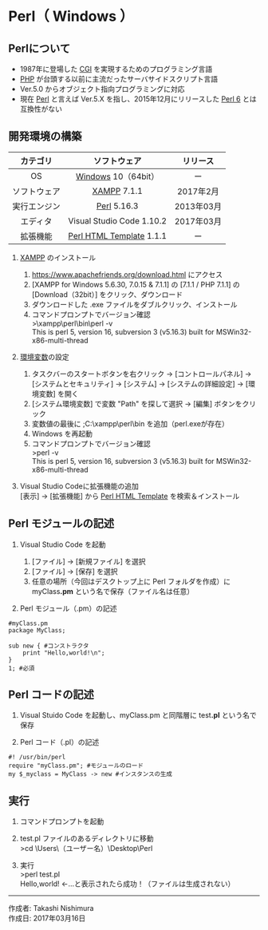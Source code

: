 # Perl（ Windows ）

## Perlについて

* 1987年に登場した [CGI](https://ja.wikipedia.org/wiki/Common_Gateway_Interface) を実現するためのプログラミング言語
* [PHP](https://ja.wikipedia.org/wiki/PHP:_Hypertext_Preprocessor) が台頭する以前に主流だったサーバサイドスクリプト言語
* Ver.5.0 からオブジェクト指向プログラミングに対応
* 現在 [Perl](https://ja.wikipedia.org/wiki/Perl) と言えば Ver.5.X を指し、2015年12月にリリースした [Perl 6](https://ja.wikipedia.org/wiki/Perl_6) とは互換性がない


## 開発環境の構築

|カテゴリ|ソフトウェア|リリース|
|:--:|:--:|:--:|
|OS|[Windows](https://ja.wikipedia.org/wiki/Microsoft_Windows) 10（64bit）|ー|
|ソフトウェア|[XAMPP](https://ja.wikipedia.org/wiki/XAMPP) 7.1.1|2017年2月|
|実行エンジン|[Perl](https://ja.wikipedia.org/wiki/Perl) 5.16.3|2013年03月|
|エディタ|Visual Studio Code 1.10.2|2017年03月|
|拡張機能|[Perl HTML Template](https://github.com/textmate/perl-html-template.tmbundle) 1.1.1|ー|

1. [XAMPP](https://ja.wikipedia.org/wiki/XAMPP) のインストール
    1. https://www.apachefriends.org/download.html にアクセス
    1. [XAMPP for Windows 5.6.30, 7.0.15 & 7.1.1] の [7.1.1 / PHP 7.1.1] の [Download（32bit）] をクリック、ダウンロード
    1. ダウンロードした .exe ファイルをダブルクリック、インストール
    1. コマンドプロンプトでバージョン確認  
        \>\xampp\perl\bin\perl -v  
        This is perl 5, version 16, subversion 3 (v5.16.3) built for MSWin32-x86-multi-thread

1. [環境変数](http://bit.ly/2lCIAgK)の設定  
    1. タスクバーのスタートボタンを右クリック → [コントロールパネル] → [システムとセキュリティ] → [システム] → [システムの詳細設定] → [環境変数] を開く
    1. [システム環境変数] で変数 "Path" を探して選択 → [編集] ボタンをクリック
    1. 変数値の最後に ;C:\xampp\perl\bin を追加（perl.exeが存在）
    1. Windows を再起動
    1. コマンドプロンプトでバージョン確認  
        \>perl -v  
        This is perl 5, version 16, subversion 3 (v5.16.3) built for MSWin32-x86-multi-thread

1. Visual Studio Codeに拡張機能の追加  
    [表示] → [拡張機能] から [Perl HTML Template](https://github.com/textmate/perl-html-template.tmbundle) を検索＆インストール

## Perl モジュールの記述

1. Visual Studio Code を起動
    1. [ファイル] → [新規ファイル] を選択
    1. [ファイル] → [保存] を選択
    1. 任意の場所（今回はデスクトップ上に Perl フォルダを作成）に myClass<b>.pm</b> という名で保存（ファイル名は任意）  

1. Perl モジュール（.pm）の記述
```
#myClass.pm
package MyClass;

sub new { #コンストラクタ
    print "Hello,world!\n";
}
1; #必須
```

## Perl コードの記述

1. Visual Stuido Code を起動し、myClass.pm と同階層に test<b>.pl</b> という名で保存

1. Perl コード（.pl）の記述

```
#! /usr/bin/perl
require "myClass.pm"; #モジュールのロード
my $_myclass = MyClass -> new #インスタンスの生成
```

## 実行

1. コマンドプロンプトを起動

1. test.pl ファイルのあるディレクトリに移動  
\>cd \Users\（ユーザー名）\Desktop\Perl

1. 実行  
\>perl test.pl  
Hello,world! ←…と表示されたら成功！（ファイルは生成されない）

***
作成者: Takashi Nishimura  
作成日: 2017年03月16日
